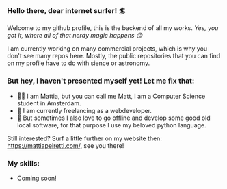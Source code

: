### Hello there, dear internet surfer! 🏄‍
Welcome to my github profile, this is the backend of all my works.
_Yes, you got it, where all of that nerdy magic happens 😏_

I am currently working on many commercial projects, which is why you don't see many repos here.
Mostly, the public repositories that you can find on my profile have to do with sience or astronomy.

### But hey, I haven't presented myself yet! Let me fix that:

- 👨‍⚕️ I am Mattia, but you can call me Matt, I am a Computer Science student in Amsterdam.
- 🤑 I am currently freelancing as a webdeveloper. 
- 🐍 But sometimes I also love to go offline and develop some good old local software, for that purpose I use my beloved python language.

Still interested? Surf a little further on my website then: https://mattiapeiretti.com/, see you there!


### My skills:

- Coming soon!

<!--
**MattiaPeiretti/MattiaPeiretti** is a ✨ _special_ ✨ repository because its `README.md` (this file) appears on your GitHub profile.

Here are some ideas to get you started:

- 🔭 I’m currently working on ...
- 🌱 I’m currently learning ...
- 👯 I’m looking to collaborate on ...
- 🤔 I’m looking for help with ...
- 💬 Ask me about ...
- 📫 How to reach me: ...
- 😄 Pronouns: ...
- ⚡ Fun fact: ...
-->
